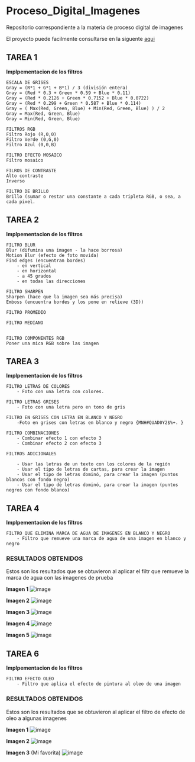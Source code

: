 # Proceso_Digital_Imagenes
Repositorio correspondiente a la materia de proceso digital de imagenes


El proyecto puede facilmente consultarse en la siguente [aqui](https://josemigueltr.github.io/Proceso_Digital_Imagenes/)

## TAREA 1
**Implpementacion de los filtros**

```
ESCALA DE GRISES
Gray = (R*1 + G*1 + B*1) / 3 (división entera)
Gray = (Red * 0.3 + Green * 0.59 + Blue * 0.11)
Gray = (Red * 0.2126 + Green * 0.7152 + Blue * 0.0722)
Gray = (Red * 0.299 + Green * 0.587 + Blue * 0.114)
Gray = ( Max(Red, Green, Blue) + Min(Red, Green, Blue) ) / 2
Gray = Max(Red, Green, Blue)
Gray = Min(Red, Green, Blue)

FILTROS RGB
Filtro Rojo (R,0,0)
Filtro Verde (0,G,0)
Filtro Azul (0,0,B)

FILTRO EFECTO MOSAICO
Filtro mosaico

FILROS DE CONTRASTE
Alto contraste
Inverso

FILTRO DE BRILLO
Brillo (sumar o restar una constante a cada tripleta RGB, o sea, a cada pixel.
```
## TAREA 2
**Implpementacion de los filtros**

```
FILTRO BLUR
Blur (difumina una imagen - la hace borrosa)
Motion Blur (efecto de foto movida)
Find edges (encuentran bordes)
	- en vertical
	- en horizontal
	- a 45 grados
	- en todas las direcciones

FILTRO SHARPEN
Sharpen (hace que la imagen sea más precisa)
Emboss (encuentra bordes y los pone en relieve (3D))

FILTRO PROMEDIO

FILTRO MEDIANO


FILTRO COMPONENTES RGB
Poner una mica RGB sobre las imagen

```


## TAREA 3
**Implpementacion de los filtros**
```
FILTRO LETRAS DE COLORES
	- Foto con una letra con colores.
	
FILTRO LETRAS GRISES
	- Foto con una letra pero en tono de gris
	
FILTRO EN GRISES CON LETRA EN BLANCO Y NEGRO
	-Foto en grises con letras en blanco y negro {MNH#QUAD0Y2$%+. }
	
FILTRO COMBINACIONES
	- Combinar efecto 1 con efecto 3
	- Combinar efecto 2 con efecto 3

FILTROS ADICIONALES

	- Usar las letras de un texto con los colores de la región
	- Usar el tipo de letras de cartas, para crear la imagen
	- Usar el tipo de letras dominó, para crear la imagen (puntos blancos con fondo negro)
	- Usar el tipo de letras dominó, para crear la imagen (puntos negros con fondo blanco)
```
## TAREA 4
**Implpementacion de los filtros**
```
FILTRO QUE ELIMINA MARCA DE AGUA DE IMAGENES EN BLANCO Y NEGRO
	- Filtro que remueve una marca de agua de una imagen en blanco y negro
```
### RESULTADOS OBTENIDOS
Estos son los resultados que se obtuvieron al aplicar el filtr que remueve la marca de agua con las imagenes de prueba

**Imagen 1**
![image](https://user-images.githubusercontent.com/41601470/159789589-363071e6-10c3-4d5c-ac36-2eb4329ba25b.png)

**Imagen 2**
![image](https://user-images.githubusercontent.com/41601470/159789782-4ab6cd83-24d8-493a-b954-642ec9af6e0e.png)

**Imagen 3**
![image](https://user-images.githubusercontent.com/41601470/159789823-97128e3d-ef6f-407c-9a0f-935d1f50edce.png)

**Imagen 4**
![image](https://user-images.githubusercontent.com/41601470/159789846-089f42d8-434a-4fe8-b17c-5297c66b93b8.png)

**Imagen 5**
![image](https://user-images.githubusercontent.com/41601470/159789868-0a3e4de1-2e07-4dcd-b6cd-b041590c7d0f.png)

## TAREA 6
**Implpementacion de los filtros**
```
FILTRO EFECTO OLEO 
	- Filtro que aplica el efecto de pintura al oleo de una imagen
```

### RESULTADOS OBTENIDOS
Estos son los resultados que se obtuvieron al aplicar el filtro de efecto de oleo a algunas imagenes

**Imagen 1**
![image](https://user-images.githubusercontent.com/41601470/164609666-84789368-0ccb-4505-b540-76cf9e156f08.png)

**Imagen 2**
![image](https://user-images.githubusercontent.com/41601470/164609925-c4b95a19-6325-4885-94a3-bfa8a4d6c279.png)

**Imagen 3**
(Mi favorita)
![image](https://user-images.githubusercontent.com/41601470/164610021-03da8fad-3a67-4109-b133-e9361815b168.png)



